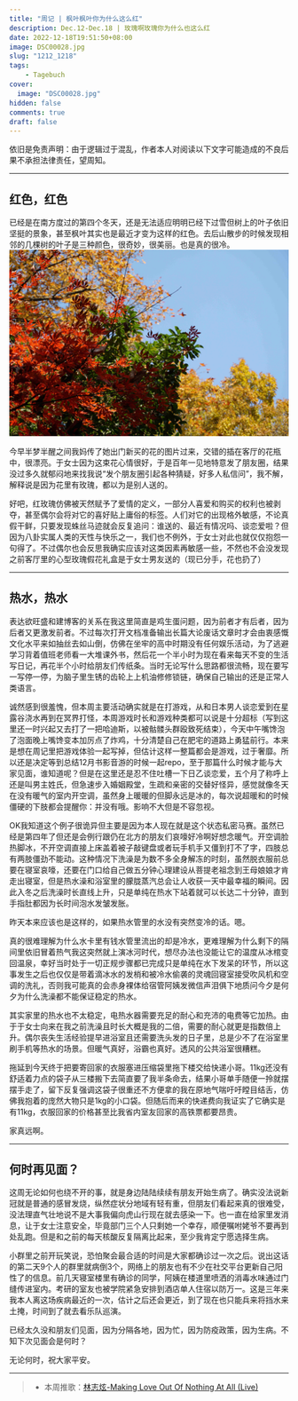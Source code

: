 ```yaml
---
title: "周记 | 枫叶枫叶你为什么这么红"
description: Dec.12-Dec.18 | 玫瑰啊玫瑰你为什么也这么红
date: 2022-12-18T19:51:50+08:00
image: DSC00028.jpg
slug: "1212_1218" 
tags:
    - Tagebuch
cover:
  image: "DSC00028.jpg"
hidden: false
comments: true
draft: false
---
```

依旧是免责声明：由于逻辑过于混乱，作者本人对阅读以下文字可能造成的不良后果不承担法律责任，望周知。<br>

---
## 红色，红色
已经是在南方度过的第四个冬天，还是无法适应明明已经下过雪但树上的叶子依旧坚挺的景象，甚至枫叶其实也是最近才变为这样的红色。去后山散步的时候发现相邻的几棵树的叶子是三种颜色，很奇妙，很美丽。也是真的很冷。
![三色叶子](DSC00026.jpg#center)
<style>
  img[alt="三色叶子"]{
    width:600px;
  }
</style>

今早半梦半醒之间我妈传了她出门新买的花的图片过来，交错的插在客厅的花瓶中，很漂亮。于女士因为这束花心情很好，于是百年一见地特意发了朋友圈，结果没过多久就郁闷地来找我说“发个朋友圈引起各种猜疑，好多人私信问”，我不解，解释说是因为花里有玫瑰，都以为是别人送的。

好吧，红玫瑰仿佛被天然赋予了爱情的定义，一部分人喜爱和购买的权利也被剥夺，甚至偶尔会将对它的喜好贴上庸俗的标签。人们对它的出现格外敏感，不论真假干鲜，只要发现蛛丝马迹就会反复追问：谁送的、最近有情况吗、谈恋爱啦？但因为八卦实属人类的天性与快乐之一，我们也不例外，于女士对此也就仅仅抱怨一句得了。不过偶尔也会反思我确实应该对这类因素再敏感一些，不然也不会没发现之前客厅里的心型玫瑰假花礼盒是于女士男友送的（现已分手，花也扔了）

---
## 热水，热水
表达欲旺盛和建博客的关系在我这里简直是鸡生蛋问题，因为前者才有后者，因为后者又更激发前者。不过每次打开文档准备输出长篇大论废话文章时才会由衷感慨文化水平来如抽丝去如山倒，仿佛在坐牢的高中时期没有任何娱乐活动，为了逃避学习背着值班老师看一大堆课外书，然后花一个半小时为现在看来每天不变的生活写日记，再花半个小时给朋友们传纸条。当时无论写什么思路都很流畅，现在要写一写停一停，为脑子里生锈的齿轮上上机油修修锁链，确保自己输出的还是正常人类语言。

诚然感到很羞愧，但本周主要活动确实就是在打游戏，从和日本男人谈恋爱到在星露谷浇水再到在冥界打怪，本周游戏时长和游戏种类都可以说是十分超标（写到这里还一时兴起又去打了一把哈迪斯，以被骷髅头群殴致死结束），今天中午嘴馋泡了泡面晚上嘴馋变本加厉点了炸鸡，十分清楚自己在肥宅的道路上勇猛前行。本来是想在周记里把游戏体验一起写掉，但估计这样一整篇都会是游戏，过于奢靡。所以还是决定等到总结12月书影音游的时候一起repo，至于那篇什么时候才能与大家见面，谁知道呢？但是在这里还是忍不住吐槽一下日乙谈恋爱，五个月了称呼上还是叫男主姓氏，但急速步入婚姻殿堂，生疏和亲密的交替好怪异，感觉就像冬天在没有暖气的室内开空调，虽然身上暖暖的但脚永远是冰的，每次说超暖和的时候僵硬的下肢都会提醒你：并没有哦。影响不大但是不容忽视。

OK我知道这个例子很诡异但主要是因为本人现在就是这个状态私密马赛。虽然已经是第四年了但还是会例行跟仍在北方的朋友们哀嚎好冷啊好想念暖气。开空调脸热脚冰，不开空调直接上床盖着被子敲键盘或者玩手机手又僵到打不了字，四肢总有两肢僵劲不能动。这种情况下洗澡是为数不多全身解冻的时刻，虽然脱衣服前总要在寝室哀嚎，还要在门口给自己做五分钟心理建设从菩提老祖念到王母娘娘才肯走出寝室，但是热水澡和浴室里的朦胧蒸汽总会让人收获一天中最幸福的瞬间。因此入冬之后洗澡时长直线上升，只是单纯在热水下站着就可以长达二十分钟，直到手指肚都因为长时间泡水发皱发胀。

昨天本来应该也是这样的，如果热水管里的水没有突然变冷的话。嗯。

真的很难理解为什么水卡里有钱水管里流出的却是冷水，更难理解为什么剩下的隔间里依旧冒着热气我这突然就上演冰河时代，想尽办法也没能让它的温度从冰棺变回温泉，幸好当时处于一切正规步骤都已完成只是单纯在水下发呆的环节，所以这事发生之后也仅仅是带着滴冰水的发梢和被冷水偷袭的灵魂回寝室接受吹风机和空调的洗礼，否则我可能真的会赤身裸体给宿管阿姨发微信声泪俱下地质问今夕是何夕为什么洗澡都不能保证稳定的热水。

其实家里的热水也不太稳定，电热水器需要充足的耐心和充沛的电费等它加热。由于于女士向来在我之前洗澡且时长大概是我的二倍，需要的耐心就更是指数倍上升。偶尔丧失生活经验提早进浴室且还需要洗头发的日子里，总是少不了在浴室里刷手机等热水的场景。但暖气真好，浴霸也真好。透风的公共浴室很糟糕。

拖延到今天终于把要寄回家的衣服塞进压缩袋里拖下楼交给快递小哥。11kg还没有舒适着力点的袋子从三楼搬下去简直要了我半条命去，结果小哥单手随便一拎就摆摆手走了，留下反复强调这袋子很重还不方便拿的我在原地气喘吁吁瞠目结舌，仿佛我抱着的庞然大物只是1kg的小口袋。但随后而来的快递费向我证实了它确实是有11kg，衣服回家的价格甚至比我省内室友回家的高铁票都要昂贵。

家真远啊。

---

## 何时再见面？
这周无论如何也绕不开的事，就是身边陆陆续续有朋友开始生病了。确实没法说新冠就是普通的感冒发烧，纵然症状分地域有轻有重，但朋友们看起来真的很难受，没法理直气壮地说不是大事我偏向虎山行现在就去感染一下。也一直在给家里发消息，让于女士注意安全，毕竟部门三个人只剩她一个幸存，顺便嘱咐姥爷不要再到处乱跑。但是和之前的每天核酸反复隔离比起来，至少我肯定宁愿选择生病。

小群里之前开玩笑说，恐怕聚会最合适的时间是大家都确诊过一次之后。说出这话的第二天9个人的群里就病倒3个，网络上的朋友也有不少在社交平台更新自己阳性了的信息。前几天寝室楼里有确诊的同学，阿姨在楼道里喷洒的消毒水味通过门缝传进室内。考研的室友也被学院紧急安排到酒店单人住宿以防万一。这是三年来我本人离这场疾病最近的一次，估计之后还会更近，到了现在也只能兵来将挡水来土掩，时间到了就去看乐队巡演。

已经太久没和朋友们见面，因为分隔各地，因为忙，因为防疫政策，因为生病。不知下次见面会是何时？

无论何时，祝大家平安。

---

> - 本周推歌：[林志炫-Making Love Out Of Nothing At All (Live)](http://music.163.com/song/25984152?userid=1369261027)

